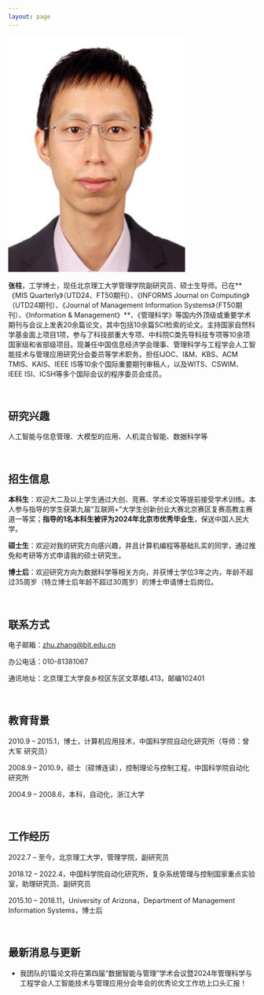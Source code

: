 ```yaml
---
layout: page
---
```



<img src="zhangzhu.jpg" class="floatpic" width="360" height="480">

**张柱**，工学博士，现任北京理工大学管理学院副研究员、硕士生导师。已在**《MIS Quarterly》（UTD24、FT50期刊）、《INFORMS Journal on Computing》（UTD24期刊）、《Journal of Management Information Systems》（FT50期刊）、《Information & Management》**、《管理科学》等国内外顶级或重要学术期刊与会议上发表20余篇论文，其中包括10余篇SCI检索的论文。主持国家自然科学基金面上项目1项，参与了科技部重大专项、中科院C类先导科技专项等10余项国家级和省部级项目。现兼任中国信息经济学会理事、管理科学与工程学会人工智能技术与管理应用研究分会委员等学术职务，担任IJOC、I&M、KBS、ACM TMIS、KAIS、IEEE IS等10余个国际重要期刊审稿人，以及WITS、CSWIM、IEEE ISI、ICSH等多个国际会议的程序委员会成员。

<br>

## 研究兴趣
人工智能与信息管理、大模型的应用、人机混合智能、数据科学等


<br>

## 招生信息
**本科生**：欢迎大二及以上学生通过大创、竞赛、学术论文等提前接受学术训练。本人参与指导的学生获第九届“互联网+”大学生创新创业大赛北京赛区复赛高教主赛道一等奖；**指导的1名本科生被评为2024年北京市优秀毕业生**，保送中国人民大学。

**硕士生**：欢迎对我的研究方向感兴趣，并且计算机编程等基础扎实的同学，通过推免和考研等方式申请我的硕士研究生。

**博士后**：欢迎研究方向为数据科学等相关方向，并获博士学位3年之内，年龄不超过35周岁（特立博士后年龄不超过30周岁）的博士申请博士后岗位。


<br>

## 联系方式
电子邮箱：zhu.zhang@bit.edu.cn

办公电话：010-81381067 

通讯地址：北京理工大学良乡校区东区文萃楼L413，邮编102401


<br>

## 教育背景
2010.9 – 2015.1，博士，计算机应用技术，中国科学院自动化研究所（导师：曾大军 研究员）

2008.9 – 2010.9，硕士（硕博连读），控制理论与控制工程，中国科学院自动化研究所

2004.9 – 2008.6，本科，自动化，浙江大学


<br>

## 工作经历
2022.7 – 至今，北京理工大学，管理学院，副研究员

2018.12 – 2022.4，中国科学院自动化研究所，复杂系统管理与控制国家重点实验室，助理研究员、副研究员

2015.10 – 2018.11，University of Arizona，Department of Management Information Systems，博士后



<br>

## 最新消息与更新
- 我团队的1篇论文将在第四届“数据智能与管理”学术会议暨2024年管理科学与工程学会人工智能技术与管理应用分会年会的优秀论文工作坊上口头汇报！
